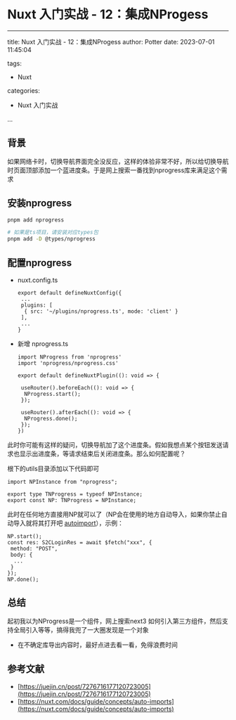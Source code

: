 # Nuxt 入门实战 - 12：集成NProgess

---

title: Nuxt 入门实战 - 12：集成NProgess
author: Potter
date: 2023-07-01 11:45:04

tags:

- Nuxt

categories:

- Nuxt 入门实战

...

## 背景

如果网络卡时，切换导航界面完全没反应，这样的体验非常不好，所以给切换导航时页面顶部添加一个蓝进度条。于是网上搜索一番找到nprogress库来满足这个需求

## 安装nprogress

```bash
pnpm add nprogress

# 如果是ts项目，请安装对应types包
pnpm add -D @types/nprogress
```

## 配置nprogress

- nuxt.config.ts

    ```tsx
    export default defineNuxtConfig({
     ...
     plugins: [
      { src: '~/plugins/nprogress.ts', mode: 'client' }
     ],
     ...
    }
    ```

- 新增 nprogress.ts

    ```tsx
    import NProgress from 'nprogress'
    import 'nprogress/nprogress.css'
    
    export default defineNuxtPlugin((): void => {
    
     useRouter().beforeEach((): void => {
      NProgress.start();
     });
    
     useRouter().afterEach((): void => {
      NProgress.done();
     });
    })
    ```

此时你可能有这样的疑问，切换导航加了这个进度条。假如我想点某个按钮发送请求也显示出进度条，等请求结束后关闭进度条。那么如何配置呢？

根下的utils目录添加以下代码即可

```tsx
import NPInstance from "nprogress";

export type TNProgress = typeof NPInstance;
export const NP: TNProgress = NPInstance;
```

此时在任何地方直接用NP就可以了（NP会在使用的地方自动导入，如果你禁止自动导入就将其打开吧 [autoimport](https://nuxt.com/docs/guide/concepts/auto-imports)），示例：

```tsx
NP.start();
const res: S2CLoginRes = await $fetch("xxx", {
 method: "POST",
 body: {
  ...
 }
});
NP.done();
```

## 总结

起初我以为NProgress是一个组件，网上搜索next3 如何引入第三方组件，然后支持全局引入等等，搞得我兜了一大圈发现是一个对象

- 在不确定库导出内容时，最好点进去看一看，免得浪费时间

## 参考文献

- [https://juejin.cn/post/7276716177120723005](https://juejin.cn/post/7276716177120723005)
- [https://nuxt.com/docs/guide/concepts/auto-imports](https://nuxt.com/docs/guide/concepts/auto-imports)
